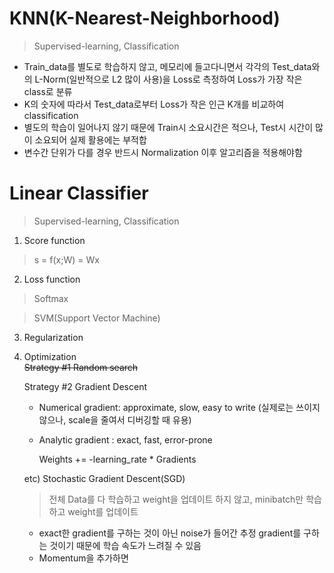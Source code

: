 # KNN(K-Nearest-Neighborhood)

> Supervised-learning, Classification

* Train_data를 별도로 학습하지 않고, 메모리에 들고다니면서 각각의 Test_data와의 L-Norm(일반적으로 L2 많이 사용)을 Loss로 측정하여 Loss가 가장 작은 class로 분류
* K의 숫자에 따라서 Test_data로부터 Loss가 작은 인근 K개를 비교하여 classification
* 별도의 학습이 일어나지 않기 때문에 Train시 소요시간은 적으나, Test시 시간이 많이 소요되어 실제 활용에는 부적합
* 변수간 단위가 다를 경우 반드시 Normalization 이후 알고리즘을 적용해야함

# Linear Classifier

> Supervised-learning, Classification

1. Score function
> s = f(x;W) = Wx

2. Loss function
> Softmax

> SVM(Support Vector Machine)

3. Regularization

4. Optimization  
  ~~Strategy #1 Random search~~  

    Strategy #2 Gradient Descent
      - Numerical gradient: approximate, slow, easy to write
        (실제로는 쓰이지 않으나, scale을 줄여서 디버깅할 때 유용)
      - Analytic gradient : exact, fast, error-prone
      
        Weights += -learning_rate * Gradients
  
      etc) Stochastic Gradient Descent(SGD)
      > 전체 Data를 다 학습하고 weight을 업데이트 하지 않고, minibatch만 학습하고 weight를 업데이트
      * exact한 gradient를 구하는 것이 아닌 noise가 들어간 추정 gradient를 구하는 것이기 때문에 학습 속도가 느려질 수 있음
      * Momentum을 추가하면 

<!--stackedit_data:
eyJoaXN0b3J5IjpbLTQ2NzExNjIxMl19
-->
